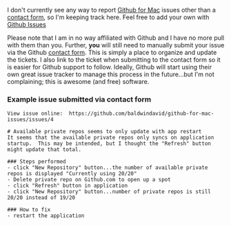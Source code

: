 I don't currently see any way to report [Github for Mac](http://mac.github.com/) issues other than a [contact form](https://github.com/contact), so I'm keeping track here.  Feel free to add your own with [Github Issues](https://github.com/baldwindavid/github-for-mac-issues/issues)

Please note that I am in no way affiliated with Github and I have no more pull with them than you.  Further, **you** will still need to manually submit your issue via the Github [contact form](https://github.com/contact).  This is simply a place to organize and update the tickets.  I also link to the ticket when submitting to the contact form so it is easier for Github support to follow.  Ideally, Github will start using their own great issue tracker to manage this process in the future...but I'm not complaining; this is awesome (and free) software.

### Example issue submitted via contact form

    View issue online:  https://github.com/baldwindavid/github-for-mac-issues/issues/4

    # Available private repos seems to only update with app restart
    It seems that the available private repos only syncs on application startup.  This may be intended, but I thought the "Refresh" button might update that total.

    ### Steps performed
    - click "New Repository" button...the number of available private repos is displayed "Currently using 20/20"
    - Delete private repo on Github.com to open up a spot
    - click "Refresh" button in application
    - click "New Repository" button...number of private repos is still 20/20 instead of 19/20

    ### How to fix
    - restart the application